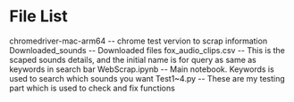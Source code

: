 # File List

chromedriver-mac-arm64 -- chrome test vervion to scrap information
Downloaded_sounds -- Downloaded files 
fox_audio_clips.csv -- This is the scaped sounds details, and the initial name is for query as same as keywords in search bar
WebScrap.ipynb -- Main notebook. Keywords is used to search which sounds you want 
Test1~4.py  -- These are my testing part which is used to check and fix functions